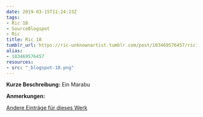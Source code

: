 ```yaml
---
date: 2019-03-15T11:24:23Z
tags:
- Ric 18
- SourceBlogspot
- Ric
title: Ric 18
tumblr_url: https://ric-unknownartist.tumblr.com/post/183469576457/ric18
alias:
- 183469576457
resources:
- src: "_blogspot-18.png"
---
```


**Kurze Beschreibung:** Ein Marabu

**Anmerkungen:**

[Andere Einträge für dieses Werk](/tags/ric-18)
